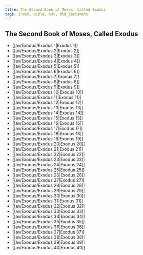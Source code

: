 ```yaml
---
title: The Second Book of Moses, Called Exodus
tags: index, Bible, KJV, Old_Testament
---
```


## The Second Book of Moses, Called Exodus

- [[av/Exodus/Exodus 1|Exodus 1]]
- [[av/Exodus/Exodus 2|Exodus 2]]
- [[av/Exodus/Exodus 3|Exodus 3]]
- [[av/Exodus/Exodus 4|Exodus 4]]
- [[av/Exodus/Exodus 5|Exodus 5]]
- [[av/Exodus/Exodus 6|Exodus 6]]
- [[av/Exodus/Exodus 7|Exodus 7]]
- [[av/Exodus/Exodus 8|Exodus 8]]
- [[av/Exodus/Exodus 9|Exodus 9]]
- [[av/Exodus/Exodus 10|Exodus 10]]
- [[av/Exodus/Exodus 11|Exodus 11]]
- [[av/Exodus/Exodus 12|Exodus 12]]
- [[av/Exodus/Exodus 13|Exodus 13]]
- [[av/Exodus/Exodus 14|Exodus 14]]
- [[av/Exodus/Exodus 15|Exodus 15]]
- [[av/Exodus/Exodus 16|Exodus 16]]
- [[av/Exodus/Exodus 17|Exodus 17]]
- [[av/Exodus/Exodus 18|Exodus 18]]
- [[av/Exodus/Exodus 19|Exodus 19]]
- [[av/Exodus/Exodus 20|Exodus 20]]
- [[av/Exodus/Exodus 21|Exodus 21]]
- [[av/Exodus/Exodus 22|Exodus 22]]
- [[av/Exodus/Exodus 23|Exodus 23]]
- [[av/Exodus/Exodus 24|Exodus 24]]
- [[av/Exodus/Exodus 25|Exodus 25]]
- [[av/Exodus/Exodus 26|Exodus 26]]
- [[av/Exodus/Exodus 27|Exodus 27]]
- [[av/Exodus/Exodus 28|Exodus 28]]
- [[av/Exodus/Exodus 29|Exodus 29]]
- [[av/Exodus/Exodus 30|Exodus 30]]
- [[av/Exodus/Exodus 31|Exodus 31]]
- [[av/Exodus/Exodus 32|Exodus 32]]
- [[av/Exodus/Exodus 33|Exodus 33]]
- [[av/Exodus/Exodus 34|Exodus 34]]
- [[av/Exodus/Exodus 35|Exodus 35]]
- [[av/Exodus/Exodus 36|Exodus 36]]
- [[av/Exodus/Exodus 37|Exodus 37]]
- [[av/Exodus/Exodus 38|Exodus 38]]
- [[av/Exodus/Exodus 39|Exodus 39]]
- [[av/Exodus/Exodus 40|Exodus 40]]
